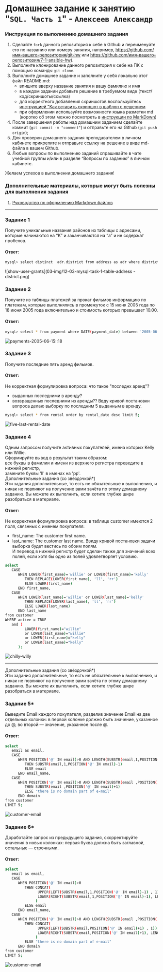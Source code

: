 # Домашнее задание к занятию "`SQL. Часть 1`" - `Алексеев Александр`


### Инструкция по выполнению домашнего задания

   1. Сделайте `fork` данного репозитория к себе в Github и переименуйте его по названию или номеру занятия, например, https://github.com/имя-вашего-репозитория/git-hw или  https://github.com/имя-вашего-репозитория/7-1-ansible-hw).
   2. Выполните клонирование данного репозитория к себе на ПК с помощью команды `git clone`.
   3. Выполните домашнее задание и заполните у себя локально этот файл README.md:
      - впишите вверху название занятия и вашу фамилию и имя
      - в каждом задании добавьте решение в требуемом виде (текст/код/скриншоты/ссылка)
      - для корректного добавления скриншотов воспользуйтесь [инструкцией "Как вставить скриншот в шаблон с решением](https://github.com/netology-code/sys-pattern-homework/blob/main/screen-instruction.md)
      - при оформлении используйте возможности языка разметки md (коротко об этом можно посмотреть в [инструкции  по MarkDown](https://github.com/netology-code/sys-pattern-homework/blob/main/md-instruction.md))
   4. После завершения работы над домашним заданием сделайте коммит (`git commit -m "comment"`) и отправьте его на Github (`git push origin`);
   5. Для проверки домашнего задания преподавателем в личном кабинете прикрепите и отправьте ссылку на решение в виде md-файла в вашем Github.
   6. Любые вопросы по выполнению заданий спрашивайте в чате учебной группы и/или в разделе “Вопросы по заданию” в личном кабинете.
   
Желаем успехов в выполнении домашнего задания!
   
### Дополнительные материалы, которые могут быть полезны для выполнения задания

1. [Руководство по оформлению Markdown файлов](https://gist.github.com/Jekins/2bf2d0638163f1294637#Code)

---

### Задание 1  
Получите уникальные названия районов из таблицы с адресами, которые начинаются на “K” и заканчиваются на “a” и не содержат пробелов.  
#### Ответ:  
``` bash
mysql> select distinct  adr.district from address as adr where district like "K%a";
```  
![show-user-grants](03-img/12-03-mysql-task-1-table-address -district.png)
  
### Задание 2  
Получите из таблицы платежей за прокат фильмов информацию по платежам, которые выполнялись в промежуток с 15 июня 2005 года по 18 июня 2005 года включительно и стоимость которых превышает 10.00.
#### Ответ:  
``` bash
mysql> select * from payment where DATE(payment_date) between '2005-06-15' and '2005-06-18' and amount > 10.00;
```  
![payments-2005-06-15::18](03-img/12-03-sql-task-2-payments.png)
  
### Задание 3    
Получите последние пять аренд фильмов.  
#### Ответ:  
Не корректная формулировка вопроса: что такое "последнх аренд"?
* выданных последними в аренду?
* возвращенных последними из аренды??
Ввду кривой постановки вопроса делаю выборку по последним 5 выданным в аренду.
``` bash
mysql> select * from rental order by rental_date desc limit 5;
```  
![five-last-rental-date](03-img/12-03-sql-task-3-last-5-rental-date.png)  
  
### Задание 4  
Одним запросом получите активных покупателей, имена которых Kelly или Willie.  
Сформируйте вывод в результат таким образом:  
все буквы в фамилии и имени из верхнего регистра переведите в нижний регистр,  
замените буквы 'll' в именах на 'pp'.  
Дополнительные задания (со звёздочкой*)  
Эти задания дополнительные, то есть не обязательные к выполнению, и никак не повлияют на получение вами зачёта по этому домашнему заданию. Вы можете их выполнить, если хотите глубже шире разобраться в материале.  
#### Ответ:  
Не корректная формулировка вопроса: в таблице customer имеются 2 поля, связнных с именем покупателя:
* first_name: The customer first name.
* last_name: The customer last name.
Ввиду кривой постановки задачи выборка будет вестись по обоим полям.  
И перевод в нижний регистр будет сделан также для значений всех полей, если хотя бы одно из полей удовлетворяет условию.
``` bash
select 
   CASE 
      WHEN LOWER(first_name)='willie' or LOWER(first_name)='kelly' 
         THEN REPLACE(LOWER(first_name), 'll', 'rr') 
         ELSE LOWER(first_name) 
      END first_name, 
   CASE 
      WHEN LOWER(last_name)='willie' or LOWER(last_name)='kelly' 
         THEN REPLACE(LOWER(last_name), 'll', 'rr') 
         ELSE LOWER(last_name) 
      END last_name
from customer 
WHERE active = TRUE 
   and (
         LOWER(first_name)="willie" 
         or LOWER(last_name)="willie" 
         or LOWER(first_name)="kelly" 
         or LOWER(last_name)="kelly"
      );
```  
![chilly-willy](03-img/12-03-sql-task-4-chilly-willy.png)

---  
  
Дополнительные задания (со звёздочкой*)  
Эти задания дополнительные, то есть не обязательные к выполнению, и никак не повлияют на получение вами зачёта по этому домашнему заданию. Вы можете их выполнить, если хотите глубже шире разобраться в материале.  
  
### Задание 5*  
Выведите Email каждого покупателя, разделив значение Email на две отдельных колонки: в первой колонке должно быть значение, указанное до @, во второй — значение, указанное после @.  
#### Ответ:  
``` bash
select 
   email as email, 
   CASE 
      WHEN POSITION('@' IN email)>0 AND LENGTH(SUBSTR(email,1,POSITION('@' IN email)-1))>0
         THEN SUBSTR(email,1,POSITION('@' IN email)-1) 
         ELSE email
      END email_name, 
   CASE   
      WHEN POSITION('@' IN email)>0 AND LENGTH(SUBSTR(email ,POSITION('@' IN email)+1))>0
         THEN SUBSTR(email ,POSITION('@' IN email)+1) 
         ELSE "there is no domain part of e-mail"
      END domain 
from customer 
LIMIT 5;
```
![customer-email](03-img/12-03-sql-task-5-customer-email.png)
  
### Задание 6*  
Доработайте запрос из предыдущего задания, скорректируйте значения в новых колонках: первая буква должна быть заглавной, остальные — строчными.  
#### Ответ:  
``` bash
select 
   email as email, 
   CASE 
      WHEN POSITION('@' IN email)>0
         THEN CONCAT(
               UPPER(LEFT(SUBSTR(email,1,POSITION('@' IN email)-1) , 1)), 
               LOWER(RIGHT(SUBSTR(email,1,POSITION('@' IN email)-1), LENGTH(SUBSTR(email,1,POSITION('@' IN email)-1))-1))
              )
         ELSE email
      END email_name, 
   CASE   
      WHEN POSITION('@' IN email)>0 AND LENGTH(SUBSTR(email ,POSITION('@' IN email)+1))>0
         THEN CONCAT(
               UPPER(LEFT(SUBSTR(email,POSITION('@' IN email)+1) , 1)), 
               LOWER(RIGHT(SUBSTR(email,POSITION('@' IN email)+1), LENGTH(SUBSTR(email ,POSITION('@' IN email)+1))-1))
              ) 
         ELSE "there is no domain part of e-mail"
      END domain 
from customer 
LIMIT 5;
```  
![customer-email](03-img/12-03-sql-task-6-email-upper-first.png)  